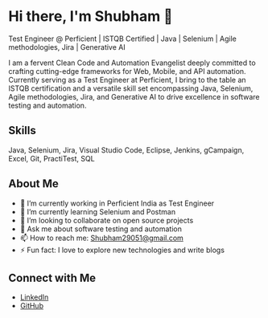 # Hi there, I'm Shubham 👋

Test Engineer @ Perficient | ISTQB Certified | Java | Selenium | Agile methodologies, Jira | Generative AI

I am a fervent Clean Code and Automation Evangelist deeply committed to crafting cutting-edge frameworks for Web, Mobile, and API automation. Currently serving as a Test Engineer at Perficient, I bring to the table an ISTQB certification and a versatile skill set encompassing Java, Selenium, Agile methodologies, Jira, and Generative AI to drive excellence in software testing and automation.


## Skills
 Java, Selenium, Jira, Visual Studio Code, Eclipse, Jenkins, gCampaign, Excel, Git, PractiTest, SQL

## About Me
- 🔭 I’m currently working in Perficient India as Test Engineer
- 🌱 I’m currently learning Selenium and Postman
- 👯 I’m looking to collaborate on open source projects
- 💬 Ask me about software testing and automation
- 📫 How to reach me: Shubham29051@gmail.com
- ⚡ Fun fact: I love to explore new technologies and write blogs

## Connect with Me
- [LinkedIn](https://www.linkedin.com/in/shubhampuri07)
- [GitHub](https://github.com/shubham-puri07)

